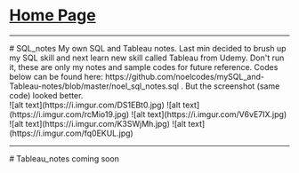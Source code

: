 # [Home Page](https://noelcodes.github.io/)

<hr>
# SQL_notes
My own SQL and Tableau notes. Last min decided to brush up my SQL skill and next learn new skill called Tableau from Udemy. Don't run it, these are only my notes and sample codes for future reference. Codes below can be found here: https://github.com/noelcodes/mySQL_and-Tableau-notes/blob/master/noel_sql_notes.sql . But the screenshot (same code) looked better.
<br>
![alt text](https://i.imgur.com/DS1EBt0.jpg)
![alt text](https://i.imgur.com/rcMio19.jpg)
![alt text](https://i.imgur.com/V6vE7IX.jpg)
![alt text](https://i.imgur.com/K3SWjMh.jpg)
![alt text](https://i.imgur.com/fq0EKUL.jpg)
<br>
<hr>
# Tableau_notes
coming soon
